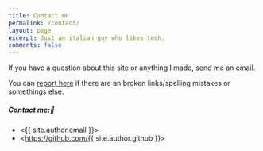 ```yaml
---
title: Contact me
permalink: /contact/
layout: page
excerpt: Just an italian guy who likes tech.
comments: false
---
```


If you have a question about this site or anything I made, send me an email.

You can [report here](https://github.com/Ferryistaken/blog/issues/new) if there are an broken links/spelling mistakes or somethings else.

##### Contact me:📝

- <{{ site.author.email }}>
- <https://github.com/{{ site.author.github }}>